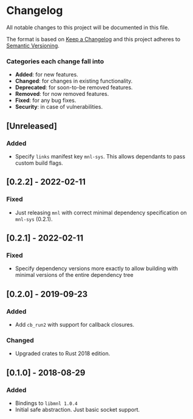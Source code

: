 # Changelog
All notable changes to this project will be documented in this file.

The format is based on [Keep a Changelog](http://keepachangelog.com/en/1.0.0/)
and this project adheres to [Semantic Versioning](http://semver.org/spec/v2.0.0.html).

### Categories each change fall into

* **Added**: for new features.
* **Changed**: for changes in existing functionality.
* **Deprecated**: for soon-to-be removed features.
* **Removed**: for now removed features.
* **Fixed**: for any bug fixes.
* **Security**: in case of vulnerabilities.


## [Unreleased]
### Added
- Specify `links` manifest key `mnl-sys`. This allows dependants to pass custom build flags.


## [0.2.2] - 2022-02-11
### Fixed
- Just releasing `mnl` with correct minimal dependency specification
  on `mnl-sys` (0.2.1).


## [0.2.1] - 2022-02-11
### Fixed
- Specify dependency versions more exactly to allow building with minimal versions
  of the entire dependency tree


## [0.2.0] - 2019-09-23
### Added
- Add `cb_run2` with support for callback closures.

### Changed
- Upgraded crates to Rust 2018 edition.


## [0.1.0] - 2018-08-29
### Added
- Bindings to `libmnl 1.0.4`
- Initial safe abstraction. Just basic socket support.
